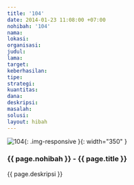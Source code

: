 ```yaml
---
title: '104'
date: 2014-01-23 11:08:00 +07:00
nohibah: '104'
nama:
lokasi:
organisasi:
judul:
lama:
target:
keberhasilan:
tipe:
strategi:
kuantitas:
dana:
deskripsi:
masalah:
solusi:
layout: hibah
---
```


![104](/static/img/hibahcms/104.png){: .img-responsive }{: width="350" }

### {{ page.nohibah }} - {{ page.title }}

{{ page.deskripsi }}
